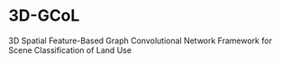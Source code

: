 # 3D-GCoL
3D Spatial Feature-Based Graph Convolutional Network Framework for Scene Classification of Land Use
